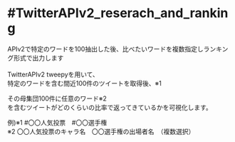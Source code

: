 <h1>#TwitterAPIv2_reserach_and_ranking</h1>
 APIv2で特定のワードを100抽出した後、比べたいワードを複数指定しランキング形式で出力します<br>
<br>
TwitterAPIv2 tweepyを用いて、<br>
特定のワードを含む間近100件のツイートを取得後、※1<br>

その母集団100件に任意のワード※2 <br>
を含むツイートがどのくらいの比率で返ってきているかを可視化します。

例)※1 #〇〇人気投票　#〇〇選手権<br>
※2 〇〇人気投票のキャラ名　〇〇選手権の出場者名　（複数選択）

